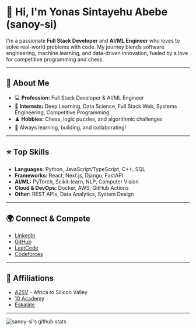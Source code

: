 # 👋 Hi, I'm Yonas Sintayehu Abebe (sanoy-si)

I'm a passionate **Full Stack Developer** and **AI/ML Engineer** who loves to solve real-world problems with code. My journey blends software engineering, machine learning, and data-driven innovation, fueled by a love for competitive programming and chess.

---

## 🚀 About Me

- 💻 **Profession:** Full Stack Developer & AI/ML Engineer
- 🧠 **Interests:** Deep Learning, Data Science, Full Stack Web, Systems Engineering, Competitive Programming
- ♟️ **Hobbies:** Chess, logic puzzles, and algorithmic challenges
- 🌱 Always learning, building, and collaborating!

---

## ⭐ Top Skills

- **Languages:** Python, JavaScript/TypeScript, C++, SQL
- **Frameworks:** React, Next.js, Django, FastAPI
- **AI/ML:** PyTorch, Scikit-learn, NLP, Computer Vision
- **Cloud & DevOps:** Docker, AWS, GitHub Actions
- **Other:** REST APIs, Data Analytics, System Design

---

## 🌍 Connect & Compete

- [LinkedIn](https://www.linkedin.com/in/yonas-sintayehu-341a06233/)
- [GitHub](https://github.com/sanoy-si)
- [LeetCode](https://leetcode.com/u/sanoy-si/)
- [Codeforces](https://codeforces.com/profile/Sanoy-si)

---

## 🏅 Affiliations

- [A2SV](https://a2sv.org/) – Africa to Silicon Valley
- [10 Academy](https://10academy.org/)
- [Eskalate](https://www.eskalate.io/)

---


![sanoy-si's github stats](https://github-readme-stats.vercel.app/api?username=sanoy-si&show_icons=true&theme=github_dark)
